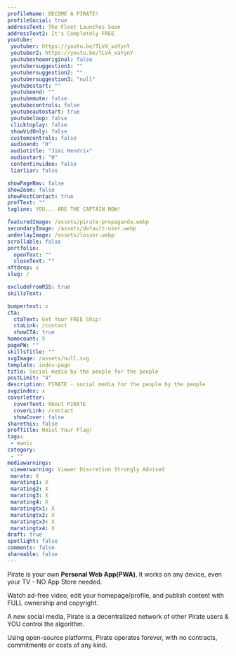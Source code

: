 ```yaml
---
profileName: BECOME A PIRATE!
profileSocial: true
addressText: The Fleet Launches Soon
addressText2: It's Completely FREE
youtube: 
 youtuber: https://youtu.be/TLV4_xaYynY
 youtuber2: https://youtu.be/TLV4_xaYynY
 youtubeshoworiginal: false
 youtubersuggestion1: ""
 youtubersuggestion2: ""
 youtubersuggestion3: "null"
 youtubestart: ""
 youtubeend: ""
 youtubemute: false
 youtubecontrols: false
 youtubeautostart: true
 youtubeloop: false
 clicktoplay: false
 showVidOnly: false
 customcontrols: false
 audioend: "0"
 audiotitle: "Jimi Hendrix"
 audiostart: "0"
 contentinvideo: false
 liarliar: false

showPageNav: false
showZoom: false
showPostContact: true
profText: ""
tagline: YOU... ARE THE CAPTAIN NOW!

featuredImage: /assets/pirate-propaganda.webp
secondaryImage: /assets/default-user.webp
underlayImage: /assets/losser.webp
scrollable: false
portfolio:
  openText: ""
  closeText: ""
nftdrop: x
slug: /

excludeFromRSS: true
skillsText: 

bumpertext: x
cta:
  ctaText: Get Your FREE Ship!
  ctaLink: /contact
  showCTA: true
homecount: 5
pagePW: ""
skillsTitle: ""
svgImage: /assets/null.svg
template: index-page
title: Social media by the people for the people
postLimit: "4"
description: PIRATE - social media for the people by the people
svgzindex: x
coverletter:
  coverText: About PIRATE
  coverLink: /contact
  showCover: false
sharethis: false
profTitle: Hoist Your Flag!
tags: 
 - manic
category:
 - ""
mediawarnings:
 viewerwarning: Viewer Discretion Strongly Advised
 marate: X
 marating1: X
 marating2: X
 marating3: X
 marating4: X
 maratingtx1: X
 maratingtx2: X
 maratingtx3: X
 maratingtx4: X
draft: true
spotlight: false
comments: false
shareable: false
---
```

Pirate is your own <strong>Personal Web App(PWA)</strong>, 
It works on any device, even your TV - NO App Store needed.

Watch ad-free video, edit your homepage/profile, and publish content with FULL ownership and copyright.

A new social media, Pirate is a decentralized network of other Pirate users &amp; YOU control the algorithm.

Using open-source platforms, Pirate operates forever, with no contracts, commitments or costs of any kind.

